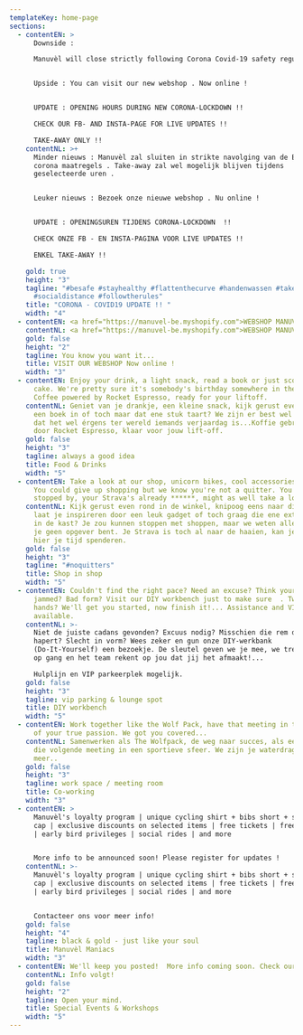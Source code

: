 ```yaml
---
templateKey: home-page
sections:
  - contentEN: >
      Downside : 

      Manuvèl will close strictly following Corona Covid-19 safety regulations . Take-away will be possible on selected opening hours.


      Upside : You can visit our new webshop . Now online !


      UPDATE : OPENING HOURS DURING NEW CORONA-LOCKDOWN !! 

      CHECK OUR FB- AND INSTA-PAGE FOR LIVE UPDATES !!

      TAKE-AWAY ONLY !! 
    contentNL: >+
      Minder nieuws : Manuvèl zal sluiten in strikte navolging van de Belgische
      corona maatregels . Take-away zal wel mogelijk blijven tijdens
      geselecteerde uren .


      Leuker nieuws : Bezoek onze nieuwe webshop . Nu online !


      UPDATE : OPENINGSUREN TIJDENS CORONA-LOCKDOWN  !!

      CHECK ONZE FB - EN INSTA-PAGINA VOOR LIVE UPDATES !!

      ENKEL TAKE-AWAY !!

    gold: true
    height: "3"
    tagline: "#besafe #stayhealthy #flattenthecurve #handenwassen #takeaway
      #socialdistance #followtherules"
    title: "CORONA - COVID19 UPDATE !! "
    width: "4"
  - contentEN: <a href="https://manuvel-be.myshopify.com">WEBSHOP MANUVÈL</a>
    contentNL: <a href="https://manuvel-be.myshopify.com">WEBSHOP MANUVÈL</a>
    gold: false
    height: "2"
    tagline: You know you want it...
    title: VISIT OUR WEBSHOP Now online !
    width: "3"
  - contentEN: Enjoy your drink, a light snack, read a book or just score a piece of
      cake. We're pretty sure it's somebody's birthday somewhere in the world.
      Coffee powered by Rocket Espresso, ready for your liftoff.
    contentNL: Geniet van je drankje, een kleine snack, kijk gerust even op je gemak
      een boek in of toch maar dat ene stuk taart? We zijn er best wel zeker van
      dat het wel érgens ter wereld iemands verjaardag is...Koffie gebrouwen
      door Rocket Espresso, klaar voor jouw lift-off.
    gold: false
    height: "3"
    tagline: always a good idea
    title: Food & Drinks
    width: "5"
  - contentEN: Take a look at our shop, unicorn bikes, cool accessories & gadgets.
      You could give up shopping but we know you're not a quitter. You already
      stopped by, your Strava's already ******, might as well take a look!
    contentNL: Kijk gerust even rond in de winkel, knipoog eens naar die ene fiets,
      laat je inspireren door een leuk gadget of toch graag die ene extra trui
      in de kast? Je zou kunnen stoppen met shoppen, maar we weten allebei dat
      je geen opgever bent. Je Strava is toch al naar de haaien, kan je evengoed
      hier je tijd spenderen.
    gold: false
    height: "3"
    tagline: "#noquitters"
    title: Shop in shop
    width: "5"
  - contentEN: Couldn't find the right pace? Need an excuse? Think your wheel is
      jammed? Bad form? Visit our DIY workbench just to make sure  . Two left
      hands? We'll get you started, now finish it!... Assistance and VIP parking
      available.
    contentNL: >-
      Niet de juiste cadans gevonden? Excuus nodig? Misschien die rem die
      hapert? Slecht in vorm? Wees zeker en gun onze DIY-werkbank
      (Do-It-Yourself) een bezoekje. De sleutel geven we je mee, we trekken je
      op gang en het team rekent op jou dat jij het afmaakt!...

      Hulplijn en VIP parkeerplek mogelijk.
    gold: false
    height: "3"
    tagline: vip parking & lounge spot
    title: DIY workbench
    width: "5"
  - contentEN: Work together like the Wolf Pack, have that meeting in the atmosphere
      of your true passion. We got you covered...
    contentNL: Samenwerken als The Wolfpack, de weg naar succes, als een team naar
      die volgende meeting in een sportieve sfeer. We zijn je waterdragers. Of
      meer..
    gold: false
    height: "3"
    tagline: work space / meeting room
    title: Co-working
    width: "3"
  - contentEN: >
      Manuvèl's loyalty program | unique cycling shirt + bibs short + socks +
      cap | exclusive discounts on selected items | free tickets | free gadgets
      | early bird privileges | social rides | and more


      More info to be announced soon! Please register for updates !
    contentNL: >-
      Manuvèl's loyalty program | unique cycling shirt + bibs short + socks +
      cap | exclusive discounts on selected items | free tickets | free gadgets
      | early bird privileges | social rides | and more


      Contacteer ons voor meer info! 
    gold: false
    height: "4"
    tagline: black & gold - just like your soul
    title: Manuvèl Maniacs
    width: "3"
  - contentEN: We'll keep you posted!  More info coming soon. Check our Facebook page .
    contentNL: Info volgt!
    gold: false
    height: "2"
    tagline: Open your mind.
    title: Special Events & Workshops
    width: "5"
---
```

